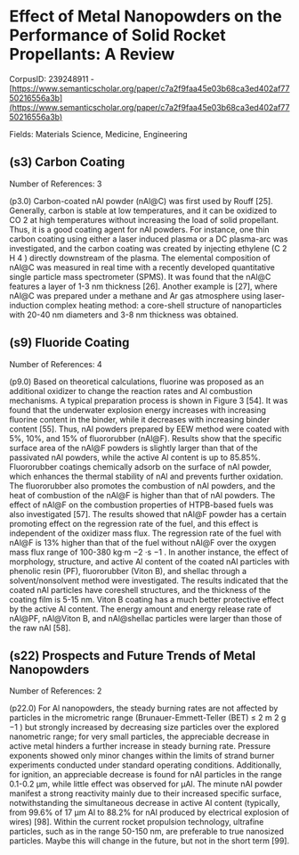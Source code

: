 # Effect of Metal Nanopowders on the Performance of Solid Rocket Propellants: A Review

CorpusID: 239248911 - [https://www.semanticscholar.org/paper/c7a2f9faa45e03b68ca3ed402af7750216556a3b](https://www.semanticscholar.org/paper/c7a2f9faa45e03b68ca3ed402af7750216556a3b)

Fields: Materials Science, Medicine, Engineering

## (s3) Carbon Coating
Number of References: 3

(p3.0) Carbon-coated nAl powder (nAl@C) was first used by Rouff [25]. Generally, carbon is stable at low temperatures, and it can be oxidized to CO 2 at high temperatures without increasing the load of solid propellant. Thus, it is a good coating agent for nAl powders. For instance, one thin carbon coating using either a laser induced plasma or a DC plasma-arc was investigated, and the carbon coating was created by injecting ethylene (C 2 H 4 ) directly downstream of the plasma. The elemental composition of nAl@C was measured in real time with a recently developed quantitative single particle mass spectrometer (SPMS). It was found that the nAl@C features a layer of 1-3 nm thickness [26]. Another example is [27], where nAl@C was prepared under a methane and Ar gas atmosphere using laser-induction complex heating method: a core-shell structure of nanoparticles with 20-40 nm diameters and 3-8 nm thickness was obtained.
## (s9) Fluoride Coating
Number of References: 4

(p9.0) Based on theoretical calculations, fluorine was proposed as an additional oxidizer to change the reaction rates and Al combustion mechanisms. A typical preparation process is shown in Figure 3 [54]. It was found that the underwater explosion energy increases with increasing fluorine content in the binder, while it decreases with increasing binder content [55]. Thus, nAl powders prepared by EEW method were coated with 5%, 10%, and 15% of fluororubber (nAl@F). Results show that the specific surface area of the nAl@F powders is slightly larger than that of the passivated nAl powders, while the active Al content is up to 85.85%. Fluororubber coatings chemically adsorb on the surface of nAl powder, which enhances the thermal stability of nAl and prevents further oxidation. The fluororubber also promotes the combustion of nAl powders, and the heat of combustion of the nAl@F is higher than that of nAl powders. The effect of nAl@F on the combustion properties of HTPB-based fuels was also investigated [57]. The results showed that nAl@F powder has a certain promoting effect on the regression rate of the fuel, and this effect is independent of the oxidizer mass flux. The regression rate of the fuel with nAl@F is 13% higher than that of the fuel without nAl@F over the oxygen mass flux range of 100-380 kg·m −2 ·s −1 . In another instance, the effect of morphology, structure, and active Al content of the coated nAl particles with phenolic resin (PF), fluororubber (Viton B), and shellac through a solvent/nonsolvent method were investigated. The results indicated that the coated nAl particles have coreshell structures, and the thickness of the coating film is 5-15 nm. Viton B coating has a much better protective effect by the active Al content. The energy amount and energy release rate of nAl@PF, nAl@Viton B, and nAl@shellac particles were larger than those of the raw nAl [58].
## (s22) Prospects and Future Trends of Metal Nanopowders
Number of References: 2

(p22.0) For Al nanopowders, the steady burning rates are not affected by particles in the micrometric range (Brunauer-Emmett-Teller (BET) ≤ 2 m 2 g −1 ) but strongly increased by decreasing size particles over the explored nanometric range; for very small particles, the appreciable decrease in active metal hinders a further increase in steady burning rate. Pressure exponents showed only minor changes within the limits of strand burner experiments conducted under standard operating conditions. Additionally, for ignition, an appreciable decrease is found for nAl particles in the range 0.1-0.2 µm, while little effect was observed for µAl. The minute nAl powder manifest a strong reactivity mainly due to their increased specific surface, notwithstanding the simultaneous decrease in active Al content (typically, from 99.6% of 17 µm Al to 88.2% for nAl produced by electrical explosion of wires) [98]. Within the current rocket propulsion technology, ultrafine particles, such as in the range 50-150 nm, are preferable to true nanosized particles. Maybe this will change in the future, but not in the short term [99].
